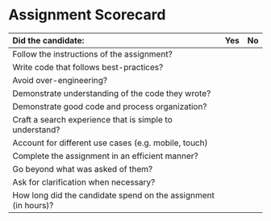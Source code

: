 # Assignment Scorecard

| Did the candidate: | Yes | No |
| :------------- | :------------- | :------------- |
| Follow the instructions of the assignment? | | |
| Write code that follows best-practices? | | |
| Avoid over-engineering? | | |
| Demonstrate understanding of the code they wrote? | | |
| Demonstrate good code and process organization? | | |
| Craft a search experience that is simple to understand? | | |
| Account for different use cases (e.g. mobile, touch) | | |
| Complete the assignment in an efficient manner? | | |
| Go beyond what was asked of them? | | | |
| Ask for clarification when necessary? | | |
| How long did the candidate spend on the assignment (in hours)? | | |
